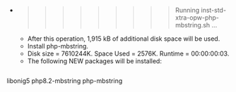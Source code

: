* >>>>>>>>> Running inst-std-xtra-opw-php-mbstring.sh ...
  * After this operation, 1,915 kB of additional disk space will be used.
  * Install php-mbstring.
  * Disk size = 7610244K. Space Used = 2576K. Runtime = 00:00:00:03.
  * The following NEW packages will be installed:
  ```bash
libonig5 php8.2-mbstring php-mbstring
  ```
